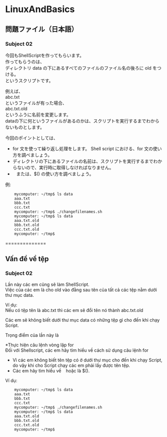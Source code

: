 LinuxAndBasics
==============

問題ファイル（日本語）
---------------------

### Subject 02 

今回もShellScriptを作ってもらいます。  
作ってもらうのは、  
ディレクトリ data の下にあるすべてのファイルのファイル名の後ろに old をつける。  
というスクリプトです。  

例えば、   
abc.txt   
というファイルが有った場合、  
abc.txt.old  
というふうに名前を変更します。  
dataの下に何というファイルがあるのかは、スクリプトを実行するまでわからないものとします。  

今回のポイントとしては、  

* for 文を使って繰り返し処理をします。
Shell script における、for 文の使い方を調べましょう。
* ディレクトリの下にあるファイルの名前は、スクリプトを実行するまでわからないので、実行時に取得しなければなりません。
* ` ` または、$() の使い方を調べましょう。

例:  

        mycomputer: ~/tmp$ ls data
        aaa.txt
        bbb.txt
        ccc.txt
        mycomputer: ~/tmp$ ./changefilenames.sh
        mycomputer: ~/tmp$ ls data
        aaa.txt.old
        bbb.txt.old
        ccc.txt.old
        mycomputer: ~/tmp$


==============  

Vấn đề về tệp  
---------------------  

### Subject 02   

Lần này các em cũng sẽ làm ShellScript.  
Việc của các em là cho  old  vào đằng sau tên của tất cả các tệp nằm dưới thư mục data.  

Ví dụ:  
Nếu có tệp tên là abc.txt thì các em sẽ đổi tên nó thành abc.txt.old  

Các em sẽ không biết dưới thư mục data có những tệp gì cho đến khi chạy Script.  

Trọng điểm của lần này là  

*Thực hiện câu lệnh vòng lặp for  
Đối với Shellscript, các em hãy tìm hiểu về cách sử dụng câu lệnh for  
* Vì các em không biết tên tệp có ở dưới thư mục cho đến khi chạy Script, do vậy khi cho Script chạy các em phải lấy được tên tệp.  
* Các em hãy tìm hiểu về ` `  hoặc là $().  

Ví dụ:    

        mycomputer: ~/tmp$ ls data  
        aaa.txt  
        bbb.txt  
        ccc.txt  
        mycomputer: ~/tmp$ ./changefilenames.sh  
        mycomputer: ~/tmp$ ls data  
        aaa.txt.old  
        bbb.txt.old  
        ccc.txt.old  
        mycomputer: ~/tmp$  



